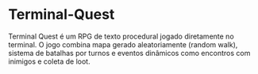 # Terminal-Quest
Terminal Quest é um RPG de texto procedural jogado diretamente no terminal. O jogo combina mapa gerado aleatoriamente (random walk), sistema de batalhas por turnos e eventos dinâmicos como encontros com inimigos e coleta de loot.
